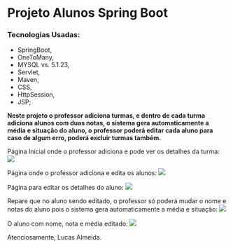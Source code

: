 # Projeto Alunos Spring Boot

### Tecnologias Usadas: 
- SpringBoot,
- OneToMany,
- MYSQL vs. 5.1.23,
- Servlet,
- Maven,
- CSS, 
- HttpSession,  
- JSP;


<b>Neste projeto o professor adiciona turmas, e dentro de cada turma adiciona alunos com duas notas, o sistema gera automaticamente a média e situação do aluno, o professor poderá editar cada aluno para caso de algum erro, poderá excluir turmas também.</b>

Página Inicial onde o professor adiciona e pode ver os detalhes da turma:
<img src="https://i.imgur.com/s2PGzI5.jpg"><br/>

Página onde o professor adiciona e edita os alunos:
<img src="https://i.imgur.com/7MFllFw.jpg"><br/>

Página para editar os detalhes do aluno:
<img src="https://i.imgur.com/3REXpxR.jpg"><br/>

Repare que no aluno sendo editado, o professor só poderá mudar o nome e notas do aluno pois o sistema gera automaticamente a média e situação:
<img src="https://i.imgur.com/qFdVpVA.jpg"><br/>

O aluno com nome, nota e média editado:
<img src="https://i.imgur.com/3v3Kcg5.jpg"><br/>


Atenciosamente, Lucas Almeida.
